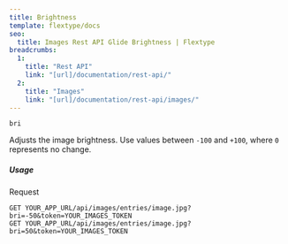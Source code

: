 ```yaml
---
title: Brightness
template: flextype/docs
seo:
  title: Images Rest API Glide Brightness | Flextype
breadcrumbs:
  1:
    title: "Rest API"
    link: "[url]/documentation/rest-api/"
  2:
    title: "Images"
    link: "[url]/documentation/rest-api/images/"
---
```


`bri`

Adjusts the image brightness. Use values between `-100` and `+100`, where `0` represents no change.

##### Usage

<div class="file-header">Request</div>

```
GET YOUR_APP_URL/api/images/entries/image.jpg?bri=-50&token=YOUR_IMAGES_TOKEN
GET YOUR_APP_URL/api/images/entries/image.jpg?bri=50&token=YOUR_IMAGES_TOKEN
```